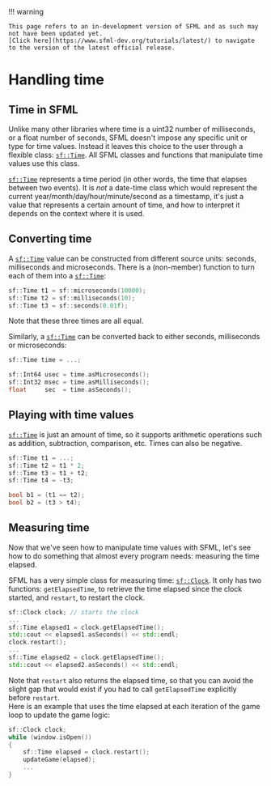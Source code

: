 !!! warning

    This page refers to an in-development version of SFML and as such may not have been updated yet.  
    [Click here](https://www.sfml-dev.org/tutorials/latest/) to navigate to the version of the latest official release.

# Handling time

## Time in SFML

Unlike many other libraries where time is a uint32 number of milliseconds, or a float number of seconds, SFML doesn't impose any specific unit or type for time values. Instead it leaves this choice to the user through a flexible class: [`sf::Time`](https://www.sfml-dev.org/documentation/3.0.0/classsf_1_1Time.php "sf::Time documentation"). All SFML classes and functions that manipulate time values use this class.

[`sf::Time`](https://www.sfml-dev.org/documentation/3.0.0/classsf_1_1Time.php "sf::Time documentation") represents a time period (in other words, the time that elapses between two events). It is _not_ a date-time class which would represent the current year/month/day/hour/minute/second as a timestamp, it's just a value that represents a certain amount of time, and how to interpret it depends on the context where it is used.

## Converting time

A [`sf::Time`](https://www.sfml-dev.org/documentation/3.0.0/classsf_1_1Time.php "sf::Time documentation") value can be constructed from different source units: seconds, milliseconds and microseconds. There is a (non-member) function to turn each of them into a [`sf::Time`](https://www.sfml-dev.org/documentation/3.0.0/classsf_1_1Time.php "sf::Time documentation"):

```cpp
sf::Time t1 = sf::microseconds(10000);
sf::Time t2 = sf::milliseconds(10);
sf::Time t3 = sf::seconds(0.01f);
```

Note that these three times are all equal.

Similarly, a [`sf::Time`](https://www.sfml-dev.org/documentation/3.0.0/classsf_1_1Time.php "sf::Time documentation") can be converted back to either seconds, milliseconds or microseconds:

```cpp
sf::Time time = ...;

sf::Int64 usec = time.asMicroseconds();
sf::Int32 msec = time.asMilliseconds();
float     sec  = time.asSeconds();
```

## Playing with time values

[`sf::Time`](https://www.sfml-dev.org/documentation/3.0.0/classsf_1_1Time.php "sf::Time documentation") is just an amount of time, so it supports arithmetic operations such as addition, subtraction, comparison, etc. Times can also be negative.

```cpp
sf::Time t1 = ...;
sf::Time t2 = t1 * 2;
sf::Time t3 = t1 + t2;
sf::Time t4 = -t3;

bool b1 = (t1 == t2);
bool b2 = (t3 > t4);
```

## Measuring time

Now that we've seen how to manipulate time values with SFML, let's see how to do something that almost every program needs: measuring the time elapsed.

SFML has a very simple class for measuring time: [`sf::Clock`](https://www.sfml-dev.org/documentation/3.0.0/classsf_1_1Clock.php "sf::Clock documentation"). It only has two functions: `getElapsedTime`, to retrieve the time elapsed since the clock started, and `restart`, to restart the clock.

```cpp
sf::Clock clock; // starts the clock
...
sf::Time elapsed1 = clock.getElapsedTime();
std::cout << elapsed1.asSeconds() << std::endl;
clock.restart();
...
sf::Time elapsed2 = clock.getElapsedTime();
std::cout << elapsed2.asSeconds() << std::endl;
```

Note that `restart` also returns the elapsed time, so that you can avoid the slight gap that would exist if you had to call `getElapsedTime` explicitly before `restart`.  
Here is an example that uses the time elapsed at each iteration of the game loop to update the game logic:

```cpp
sf::Clock clock;
while (window.isOpen())
{
    sf::Time elapsed = clock.restart();
    updateGame(elapsed);
    ...
}
```
